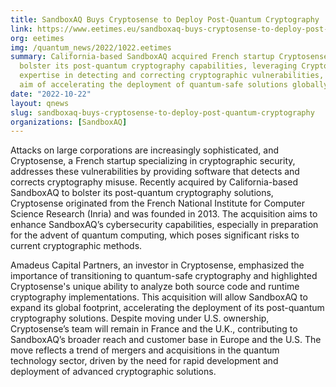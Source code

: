 ```yaml
---
title: SandboxAQ Buys Cryptosense to Deploy Post-Quantum Cryptography
link: https://www.eetimes.eu/sandboxaq-buys-cryptosense-to-deploy-post-quantum-cryptography/
org: eetimes
img: /quantum_news/2022/1022.eetimes
summary: California-based SandboxAQ acquired French startup Cryptosense to
  bolster its post-quantum cryptography capabilities, leveraging Cryptosense's
  expertise in detecting and correcting cryptographic vulnerabilities, with the
  aim of accelerating the deployment of quantum-safe solutions globally.
date: "2022-10-22"
layout: qnews
slug: sandboxaq-buys-cryptosense-to-deploy-post-quantum-cryptography
organizations: [SandboxAQ]
---
```


Attacks on large corporations are increasingly sophisticated, and Cryptosense, a French startup specializing in cryptographic security, addresses these vulnerabilities by providing software that detects and corrects cryptography misuse. Recently acquired by California-based SandboxAQ to bolster its post-quantum cryptography solutions, Cryptosense originated from the French National Institute for Computer Science Research (Inria) and was founded in 2013. The acquisition aims to enhance SandboxAQ’s cybersecurity capabilities, especially in preparation for the advent of quantum computing, which poses significant risks to current cryptographic methods.

Amadeus Capital Partners, an investor in Cryptosense, emphasized the importance of transitioning to quantum-safe cryptography and highlighted Cryptosense's unique ability to analyze both source code and runtime cryptography implementations. This acquisition will allow SandboxAQ to expand its global footprint, accelerating the deployment of its post-quantum cryptography solutions. Despite moving under U.S. ownership, Cryptosense’s team will remain in France and the U.K., contributing to SandboxAQ’s broader reach and customer base in Europe and the U.S. The move reflects a trend of mergers and acquisitions in the quantum technology sector, driven by the need for rapid development and deployment of advanced cryptographic solutions.